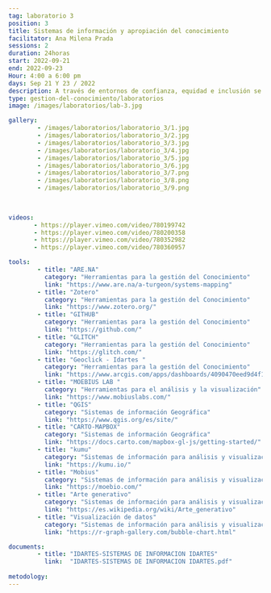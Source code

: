```yaml
---
tag: laboratorio 3
position: 3
title: Sistemas de información y apropiación del conocimiento 
facilitator: Ana Milena Prada
sessions: 2
duration: 24horas
start: 2022-09-21
end: 2022-09-23
Hour: 4:00 a 6:00 pm
days: Sep 21 Y 23 / 2022
description: A través de entornos de confianza, equidad e inclusión se fomenta un espacio para hablar sobre gestión de información para públicos no expertos. Los participantes tuvieron la oportunidad de conocer diferentes plataformas web para visualizar y acceder a información pública y fortalecer la información propia, la autogestión, el conocimiento y la construcción de redes de trabajo a través de la experimentación artística. 
type: gestion-del-conocimiento/laboratorios
image: /images/laboratorios/lab-3.jpg

gallery:
        - /images/laboratorios/laboratorio_3/1.jpg
        - /images/laboratorios/laboratorio_3/2.jpg
        - /images/laboratorios/laboratorio_3/3.jpg
        - /images/laboratorios/laboratorio_3/4.jpg
        - /images/laboratorios/laboratorio_3/5.jpg
        - /images/laboratorios/laboratorio_3/6.jpg
        - /images/laboratorios/laboratorio_3/7.png
        - /images/laboratorios/laboratorio_3/8.png
        - /images/laboratorios/laboratorio_3/9.png
        
           

videos: 
       - https://player.vimeo.com/video/780199742
       - https://player.vimeo.com/video/780200358
       - https://player.vimeo.com/video/780352982
       - https://player.vimeo.com/video/780360957

tools:  
        - title: "ARE.NA"
          category: "Herramientas para la gestión del Conocimiento"
          link: "https://www.are.na/a-turgeon/systems-mapping"
        - title: "Zotero"
          category: "Herramientas para la gestión del Conocimiento"
          link: "https://www.zotero.org/"
        - title: "GITHUB"
          category: "Herramientas para la gestión del Conocimiento"
          link: "https://github.com/"
        - title: "GLITCH"
          category: "Herramientas para la gestión del Conocimiento"
          link: "https://glitch.com/"
        - title: "Geoclick - Idartes "
          category: "Herramientas para la gestión del Conocimiento"
          link: "https://www.arcgis.com/apps/dashboards/4090470eed9d4f1bb510f0ce1a1e5ead"
        - title: "MOEBIUS LAB "
          category: "Herramientas para el análisis y la visualización"
          link: "https://www.mobiuslabs.com/"
        - title: "QGIS"
          category: "Sistemas de información Geográfica"
          link: "https://www.qgis.org/es/site/"
        - title: "CARTO-MAPBOX"
          category: "Sistemas de información Geográfica"
          link: "https://docs.carto.com/mapbox-gl-js/getting-started/"
        - title: "kumu"
          category: "Sistemas de información para análisis y visualización "
          link: "https://kumu.io/"
        - title: "Mobius"
          category: "Sistemas de información para análisis y visualización "
          link: "https://moebio.com/"
        - title: "Arte generativo"
          category: "Sistemas de información para análisis y visualización "
          link: "https://es.wikipedia.org/wiki/Arte_generativo"
        - title: "Visualización de datos"
          category: "Sistemas de información para análisis y visualización "
          link: "https://r-graph-gallery.com/bubble-chart.html"

documents: 
        - title: "IDARTES-SISTEMAS DE INFORMACION IDARTES"
          link:  "IDARTES-SISTEMAS DE INFORMACION IDARTES.pdf"
       
metodology: 
---
```

